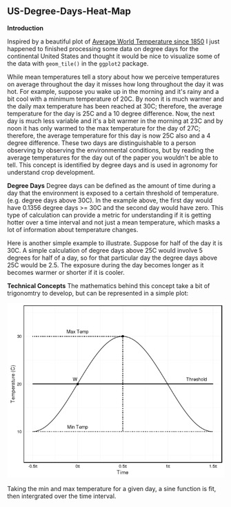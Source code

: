 ## US-Degree-Days-Heat-Map

**Introduction**

Inspired by a beautiful plot of [Average World Temperature since 1850](https://www.reddit.com/r/dataisbeautiful/comments/4o6if2/the_temperature_of_the_world_since_1850_oc/) I just happened to finished processing some data on degree days for the continental United States and thought it would be nice to visualize some of the data with `geom_tile()` in the `ggplot2` package.  

While mean temperatures tell a story about how we perceive temperatures on average throughout the day it misses how long throughout the day it was hot.  For example, suppose you wake up in the morning and it's rainy and a bit cool with a minimum temperature of 20C. By noon it is much warmer and the daily max temperature has been reached at 30C; therefore, the average temperature for the day is 25C and a 10 degree difference.  Now, the next day is much less variable and it's a bit warmer in the morning at 23C and by noon it has only warmed to the max temperature for the day of 27C; therefore, the average temperature for this day is now 25C also and a 4 degree difference.  These two days are distinguishable to a person observing by observing the environmental conditions, but by reading the average temperatures for the day out of the paper you wouldn't be able to tell.  This concept is identified by degree days and is used in agronomy for understand crop development.

**Degree Days**
Degree days can be defined as the amount of time during a day that the environment is exposed to a certain threshold of temperature. (e.g. degree days above 30C).  In the example above, the first day would have 0.1356 degree days >= 30C and the second day would have zero.  This type of calculation can provide a metric for understanding if it is getting hotter over a time interval and not just a mean temperature, which masks a lot of information about temperature changes.  

Here is another simple example to illustrate. Suppose for half of the day it is 30C. A simple calculation of degree days above 25C would involve 5 degrees for half of a day, so for that particular day the degree days above 25C would be 2.5. The exposure during the day becomes longer as it becomes warmer or shorter if it is cooler.

**Technical Concepts**
The mathematics behind this concept take a bit of trigonomtry to develop, but can be represented in a simple plot:

![](https://github.com/johnwoodill/US-Degree-Days-Heat-Map/blob/master/degreedaysexplanation.jpeg?raw=true)

Taking the min and max temperature for a given day, a sine function is fit, then intergrated over the time interval.  
